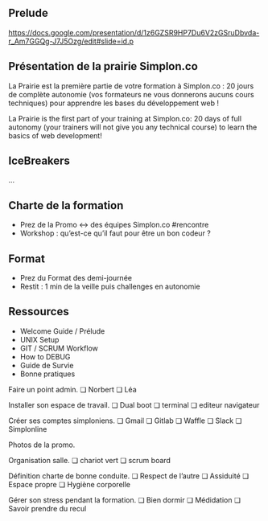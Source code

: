 ## Prelude

https://docs.google.com/presentation/d/1z6GZSR9HP7Du6V2zGSruDbvda-r_Am7GGQg-J7J5Ozg/edit#slide=id.p

## Présentation de la prairie Simplon.co

La Prairie est la première partie de votre formation à Simplon.co :
20 jours de complète autonomie (vos formateurs ne vous donnerons aucuns cours techniques) pour apprendre les bases du développement web !

La Prairie is the first part of your training at Simplon.co:
20 days of full autonomy (your trainers will not give you any technical course) to learn the basics of web development!

## IceBreakers

...

## Charte de la formation

- Prez de la Promo <-> des équipes Simplon.co #rencontre
- Workshop : qu’est-ce qu’il faut pour être un bon codeur ?

## Format

- Prez du Format des demi-journée
- Restit : 1 min de la veille puis challenges en autonomie

## Ressources

- Welcome Guide / Prélude
- UNIX Setup
- GIT / SCRUM Workflow
- How to DEBUG
- Guide de Survie
- Bonne pratiques


Faire un point admin.
❏	Norbert
❏	Léa

Installer son espace de travail.
❏	Dual boot
❏	terminal
❏	editeur navigateur

Créer ses comptes simploniens.
❏	Gmail
❏	Gitlab
❏	Waffle
❏	Slack
❏	Simplonline

Photos de la promo.

Organisation salle.
❏	chariot vert
❏	scrum board

Définition charte de bonne conduite.
❏	Respect de l’autre
❏	Assiduité
❏	Espace propre
❏	Hygiène corporelle

Gérer son stress pendant la formation.
❏	Bien dormir
❏	Médidation
❏	Savoir prendre du recul
